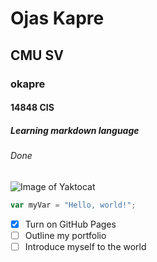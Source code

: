 # Ojas Kapre
## CMU SV
### okapre
#### 14848 CIS
##### Learning markdown language
###### Done

![Image of Yaktocat](https://octodex.github.com/images/yaktocat.png)

``` javascript
var myVar = "Hello, world!";
```

- [x] Turn on GitHub Pages
- [ ] Outline my portfolio
- [ ] Introduce myself to the world
